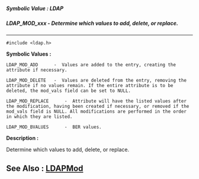 ##### Symbolic Value : LDAP
##### LDAP_MOD_xxx - Determine which values to add, delete, or replace.
---
```
#include <ldap.h>
```

**Symbolic Values :**

	LDAP_MOD_ADD	  -  Values are added to the entry, creating the attribute if necessary.

	LDAP_MOD_DELETE	  -  Values are deleted from the entry, removing the attribute if no values remain. If the entire attribute is to be deleted, the mod_vals field can be set to NULL.

	LDAP_MOD_REPLACE	  -  Attribute will have the listed values after the modification, having been created if necessary, or removed if the mod_vals field is NULL. All modifications are performed in the order in which they are listed.

	LDAP_MOD_BVALUES	  -  BER values.


**Description :**

Determine which values to add, delete, or replace.


**See Also :**
[LDAPMod](/domino-c-api-docs/reference/Data/LDAPMod)
---
